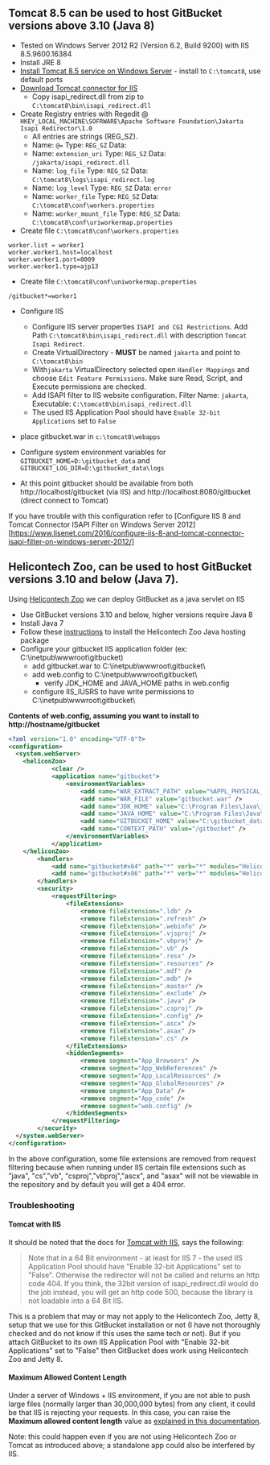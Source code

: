 ## Tomcat 8.5 can be used to host GitBucket versions above 3.10 (Java 8)
* Tested on Windows Server 2012 R2 (Version 6.2, Build 9200) with IIS 8.5.9600.16384 
* Install JRE 8
 * [Install Tomcat 8.5 service on Windows Server](http://apache.ip-guide.com/tomcat/tomcat-8/v8.5.20/bin/apache-tomcat-8.5.20.exe) - install to ```C:\tomcat8```, use default ports
 * [Download Tomcat connector for IIS](https://www.apache.org/dist/tomcat/tomcat-connectors/jk/binaries/windows/tomcat-connectors-1.2.42-windows-x86_64-iis.zip)
   * Copy isapi_redirect.dll from zip to ```C:\tomcat8\bin\isapi_redirect.dll```
 * Create Registry entries with Regedit @ ```HKEY_LOCAL_MACHINE\SOFRWARE\Apache Software Foundation\Jakarta Isapi Redirector\1.0```
   * All entries are strings (REG_SZ).
   * Name: ```@=``` Type: ```REG_SZ``` Data:
   * Name: ```extension_uri``` Type: ```REG_SZ``` Data: ```/jakarta/isapi_redirect.dll```
   * Name: ```log_file``` Type: ```REG_SZ``` Data: ```C:\tomcat8\logs\isapi_redirect.log```
   * Name: ```log_level``` Type: ```REG_SZ``` Data: ```error```
   * Name: ```worker_file``` Type: ```REG_SZ``` Data: ```C:\tomcat8\conf\workers.properties```
   * Name: ```worker_mount_file``` Type: ```REG_SZ``` Data: ```C:\tomcat8\conf\uriworkermap.properties```
* Create file ```C:\tomcat8\conf\workers.properties```
```
worker.list = worker1
worker.worker1.host=localhost
worker.worker1.port=8009
worker.worker1.type=ajp13
```
* Create file ```C:\tomcat8\conf\uniworkermap.properties```
```
/gitbucket*=worker1
```

* Configure IIS

  * Configure IIS server properties ```ISAPI and CGI Restrictions```. Add Path ```C:\tomcat8\bin\isapi_redirect.dll``` with description ```Tomcat Isapi Redirect```.
  * Create VirtualDirectory - **MUST** be named ```jakarta``` and point to ```C:\tomcat8\bin```
  * With```jakarta``` VirtualDirectory selected open ```Handler Mappings```  and choose ```Edit Feature Permissions```. Make sure Read, Script, and Execute permissions are checked.
  * Add ISAPI filter to IIS website configuration. Filter Name: ```jakarta```, Executable: ```C:\tomcat8\bin\isapi_redirect.dll```
  * The used IIS Application Pool should have ```Enable 32-bit Applications``` set to ```False```

* place gitbucket.war in ```c:\tomcat8\webapps```

* Configure system environment variables for ```GITBUCKET_HOME=D:\gitbucket_data``` and ```GITBUCKET_LOG_DIR=D:\gitbucket_data\logs``` 

* At this point gitbucket should be available from both http://localhost/gitbucket (via IIS) and http://localhost:8080/gitbucket (direct connect to Tomcat)

If you have trouble with this configuration refer to [Configure IIS 8 and Tomcat Connector ISAPI Filter on Windows Server 2012][https://www.lisenet.com/2016/configure-iis-8-and-tomcat-connector-isapi-filter-on-windows-server-2012/]

## Helicontech Zoo, can be used to host GitBucket versions 3.10 and below (Java 7).
Using [Helicontech Zoo](http://www.helicontech.com/articles/deploying-java-servlet-applications-on-windows-with-iis/) we can deploy GitBucket as a java servlet on IIS

* Use GitBucket versions 3.10 and below, higher versions require Java 8
* Install Java 7
* Follow these [instructions](http://www.helicontech.com/articles/deploying-java-servlet-applications-on-windows-with-iis/) to install the  Helicontech Zoo Java hosting package
* Configure your gitbucket IIS application folder (ex: C:\inetpub\wwwroot\gitbucket\)
   * add gitbucket.war to C:\inetpub\wwwroot\gitbucket\
   * add web.config to C:\inetpub\wwwroot\gitbucket\
     * verify JDK_HOME and JAVA_HOME paths in web.config
   * configure IIS_IUSRS to have write permissions to C:\inetpub\wwwroot\gitbucket\

**Contents of web.config, assuming you want to install to http://hostname/gitbucket**
```xml
<?xml version="1.0" encoding="UTF-8"?>
<configuration>
  <system.webServer>
    <heliconZoo>
            <clear />
            <application name="gitbucket">
                <environmentVariables>
                    <add name="WAR_EXTRACT_PATH" value="%APPL_PHYSICAL_PATH%" />
                    <add name="WAR_FILE" value="gitbucket.war" />
                    <add name="JDK_HOME" value="C:\Program Files\Java\jdk1.7.0_40" />
                    <add name="JAVA_HOME" value="C:\Program Files\Java\jdk1.7.0_40" />
                    <add name="GITBUCKET_HOME" value="C:\gitbucket_data" />
                    <add name="CONTEXT_PATH" value="/gitbucket" />
                </environmentVariables>
            </application>
    </heliconZoo>
        <handlers>
            <add name="gitbucket#x64" path="*" verb="*" modules="HeliconZoo_x64" scriptProcessor="java.jetty.8" resourceType="Unspecified" requireAccess="Script" preCondition="bitness64" />
            <add name="gitbucket#x86" path="*" verb="*" modules="HeliconZoo_x86" scriptProcessor="java.jetty.8" resourceType="Unspecified" requireAccess="Script" preCondition="bitness32" />
        </handlers>
        <security>
            <requestFiltering>
                <fileExtensions>
                    <remove fileExtension=".ldb" />
                    <remove fileExtension=".refresh" />
                    <remove fileExtension=".webinfo" />
                    <remove fileExtension=".vjsproj" />
                    <remove fileExtension=".vbproj" />
                    <remove fileExtension=".vb" />
                    <remove fileExtension=".resx" />
                    <remove fileExtension=".resources" />
                    <remove fileExtension=".mdf" />
                    <remove fileExtension=".mdb" />
                    <remove fileExtension=".master" />
                    <remove fileExtension=".exclude" />
                    <remove fileExtension=".java" />
                    <remove fileExtension=".csproj" />
                    <remove fileExtension=".config" />
                    <remove fileExtension=".ascx" />
                    <remove fileExtension=".asax" />
                    <remove fileExtension=".cs" />
                </fileExtensions>
                <hiddenSegments>
                    <remove segment="App_Browsers" />
                    <remove segment="App_WebReferences" />
                    <remove segment="App_LocalResources" />
                    <remove segment="App_GlobalResources" />
                    <remove segment="App_Data" />
                    <remove segment="App_code" />
                    <remove segment="web.config" />
                </hiddenSegments>
            </requestFiltering>
        </security>
  </system.webServer>
</configuration>
```

In the above configuration, some file extensions are removed from request filtering because when running under IIS certain file extensions such as "java", "cs","vb", "csproj","vbproj","ascx", and "asax" will not be viewable in the repository and by default you will get a 404 error.

### Troubleshooting

#### Tomcat with IIS
It should be noted that the docs for [Tomcat with IIS](http://tomcat.apache.org/connectors-doc/reference/iis.html), says the following:

> Note that in a 64 Bit environment - at least for IIS 7 - the used IIS Application Pool should have "Enable 32-bit Applications" set to "False". Otherwise the redirector will not be called and returns an http code 404. If you think, the 32bit version of isapi_redirect.dll would do the job instead, you will get an http code 500, because the library is not loadable into a 64 Bit IIS.

This is a problem that may or may not apply to the Helicontech Zoo, Jetty 8, setup that we use for this  GitBucket installation or not (I have not thoroughly checked and do not know if this uses the same tech or not).  But if you attach GitBucket to its own IIS Application Pool with "Enable 32-bit Applications" set to "False" then GitBucket does work using Helicontech Zoo and Jetty 8.

#### Maximum Allowed Content Length
Under a server of Windows + IIS environment, if you are not able to push large files (normally larger than 30,000,000 bytes) from any client, it could be that IIS is rejecting your requests. 
In this case, you can raise the **Maximum allowed content length** value as [explained in this documentation](https://www.iis.net/configreference/system.webserver/security/requestfiltering/requestlimits).

Note: this could happen even if you are not using Helicontech Zoo or Tomcat as introduced above; a standalone app could also be interfered by IIS.